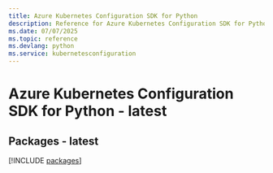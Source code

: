 ```yaml
---
title: Azure Kubernetes Configuration SDK for Python
description: Reference for Azure Kubernetes Configuration SDK for Python
ms.date: 07/07/2025
ms.topic: reference
ms.devlang: python
ms.service: kubernetesconfiguration
---
```

# Azure Kubernetes Configuration SDK for Python - latest
## Packages - latest
[!INCLUDE [packages](kubernetes-configuration-index.md)]